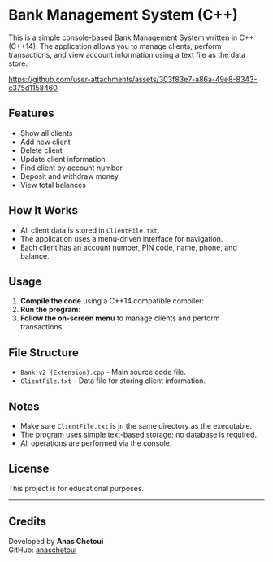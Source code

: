 # Bank Management System (C++)

This is a simple console-based Bank Management System written in C++ (C++14). The application allows you to manage clients, perform transactions, and view account information using a text file as the data store.


https://github.com/user-attachments/assets/303f83e7-a86a-49e8-8343-c375d1158460


## Features

- Show all clients
- Add new client
- Delete client
- Update client information
- Find client by account number
- Deposit and withdraw money
- View total balances

## How It Works

- All client data is stored in `ClientFile.txt`.
- The application uses a menu-driven interface for navigation.
- Each client has an account number, PIN code, name, phone, and balance.

## Usage

1. **Compile the code** using a C++14 compatible compiler:
2. **Run the program**:
3. **Follow the on-screen menu** to manage clients and perform transactions.

## File Structure

- `Bank v2 (Extension).cpp` - Main source code file.
- `ClientFile.txt` - Data file for storing client information.

## Notes

- Make sure `ClientFile.txt` is in the same directory as the executable.
- The program uses simple text-based storage; no database is required.
- All operations are performed via the console.

## License

This project is for educational purposes.

---

## Credits

Developed by **Anas Chetoui**  
GitHub: [anaschetoui](https://github.com/anaschetoui)
